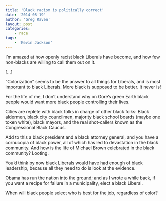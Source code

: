 ```yaml
---
title: 'Black racism is politically correct'
date: '2014-08-19'
author: 'Greg Raven'
layout: post
categories:
    - race
tags:
    - 'Kevin Jackson'
---
```


I’m amazed at how openly racist black Liberals have become, and how few non-blacks are willing to call them out on it.  
  
\[…\]

“Colorization” seems to be the answer to all things for Liberals, and is most important to black Liberals. More black is supposed to be better. It never is!

For the life of me, I don’t understand why on Gore’s green Earth black people would want more black people controlling their lives.

Cities are replete with black folks in charge of other black folks: Black aldermen, black city councilmen, majority black school boards (maybe one token white), black mayors, and the real shot-callers known as the Congressional Black Caucus.

Add to this a black president and a black attorney general, and you have a cornucopia of black power, all of which has led to devastation in the black community. And how is the life of Michael Brown celebrated in the black community? Looting.

You’d think by now black Liberals would have had enough of black leadership, because all they need to do is look at the evidence.

Obama has run the nation into the ground; and as I wrote a while back, if you want a recipe for failure in a municipality, elect a black Liberal.

When will black people select who is best for the job, regardless of color?